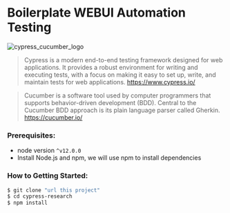 #  Boilerplate WEBUI Automation Testing

![cypress_cucumber_logo](https://github.com/user-attachments/assets/46ab1aa9-27f5-4dc7-bddd-ee5b98b82a5d)

> Cypress is a modern end-to-end testing framework designed for web applications. It provides a robust environment for writing and executing tests, with a focus on making it easy to set up, write, and maintain tests for web applications. https://www.cypress.io/

> Cucumber is a software tool used by computer programmers that supports behavior-driven development (BDD). Central to the Cucumber BDD approach is its plain language parser called Gherkin. https://cucumber.io/

### Prerequisites:

- node version `^v12.0.0`
- Install Node.js and npm, we will use npm to install dependencies

### How to Getting Started:

```sh
$ git clone "url this project"
$ cd cypress-research
$ npm install
```
